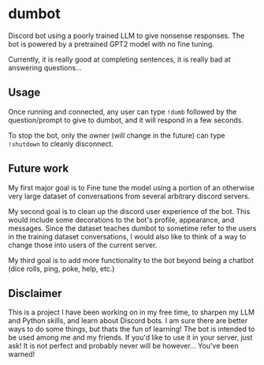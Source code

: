 # dumbot
Discord bot using a poorly trained LLM to give nonsense responses. The bot is powered by a pretrained GPT2 model with no fine tuning.

Currently, it is really good at completing sentences, it is really bad at answering questions...
## Usage
Once running and connected, any user can type `!dumb` followed by the question/prompt to give to dumbot, and it will respond in a few seconds.

To stop the bot, only the owner (will change in the future) can type `!shutdown` to cleanly disconnect.
## Future work
My first major goal is to Fine tune the model using a portion of an otherwise very large dataset of conversations from several arbitrary discord servers.

My second goal is to clean up the discord user experience of the bot. This would include some decorations to the bot's profile, appearance, and messages. Since the dataset teaches dumbot to sometime refer to the users in the training dataset conversations, I would also like to think of a way to change those into users of the current server.

My third goal is to add more functionality to the bot beyond being a chatbot (dice rolls, ping, poke, help, etc.)

## Disclaimer
This is a project I have been working on in my free time, to sharpen my LLM and Python skills, and learn about Discord bots. I am sure there are better ways to do some things, but thats the fun of learning!
The bot is intended to be used among me and my friends. If you'd like to use it in your server, just ask! It is not perfect and probably never will be however... You've been warned!
